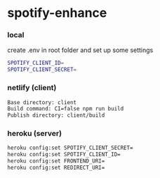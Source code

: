 # spotify-enhance

### local
create .env in root folder and set up some settings

```sh
SPOTIFY_CLIENT_ID=
SPOTIFY_CLIENT_SECRET=
```

### netlify (client)
```sh
Base directory: client
Build command: CI=false npm run build
Publish directory: client/build
```

### heroku (server)
```sh
heroku config:set SPOTIFY_CLIENT_SECRET=
heroku config:set SPOTIFY_CLIENT_ID=
heroku config:set FRONTEND_URI=
heroku config:set REDIRECT_URI=
```
